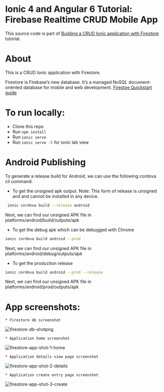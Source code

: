 # Ionic 4 and Angular 6 Tutorial: Firebase Realtime CRUD Mobile App

This source code is part of
[Building a CRUD Ionic application with Firestore](https://javebratt.com/crud-ionic-firestore/) tutorial.

# About

This is a CRUD Ionic application with Firestore.

Firestore is Firebase’s new database. It’s a managed NoSQL document-oriented database for mobile and web development.
[Firestoe Quickstart guide](https://firebase.google.com/docs/firestore/quickstart)

# To run locally:

* Clone this repo
* Run `npm install`
* Run `ionic serve`
* Run `ionic serve -l` for ionic lab view

# Android Publishing

To generate a release build for Android, we can use the following cordova cli command:


* To get the unsigned apk output.
Note: This form of release is unsigned and and cannot be installed in any device.
```bash
 ionic cordova build --release android
```
Next, we can find our unsigned APK file in platforms/android/build/outputs/apk


* To get the debug apk which can be debugged with Chrome
```bash
ionic cordova build android --prod
```
Next, we can find our unsigned APK file in platforms/android/debug/outputs/apk


* To get the production release
```bash
ionic cordova build android --prod --release
```
Next, we can find our unsigned APK file in platforms/android/prod/outputs/apk


# App screenshots:

```
* Firestore db screenshot
```

![firestore-db-shotpng](https://user-images.githubusercontent.com/24749532/53285966-b0f0d380-378d-11e9-8c05-6adb278049dc.PNG)

```
* Application home screenshot
```

![firestore-app-shot-1-home](https://user-images.githubusercontent.com/24749532/53285967-b5b58780-378d-11e9-9241-6f9d43b86d54.PNG)

```
* Application details view page screenshot
```

![firestore-app-shot-2-details](https://user-images.githubusercontent.com/24749532/53285968-b817e180-378d-11e9-8353-f6dc8439b227.PNG)

```
* Application create entry page screenshot
```

![firestore-app-shot-3-create](https://user-images.githubusercontent.com/24749532/53285969-bbab6880-378d-11e9-9f43-f5f0649a9c74.PNG)
